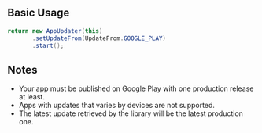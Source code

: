 ## Basic Usage
```Java
return new AppUpdater(this)
       .setUpdateFrom(UpdateFrom.GOOGLE_PLAY)
       .start();
```

## Notes
* Your app must be published on Google Play with one production release at least.
* Apps with updates that varies by devices are not supported.
* The latest update retrieved by the library will be the latest production one.